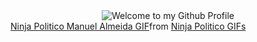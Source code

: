 <!-- "Hero" Header -->
<div align="center">
  <img src="https://github.com/BrunnerLivio/brunnerlivio/blob/master/images/welcome.png?raw=true" style="max-width: 100%;" alt="Welcome to my Github Profile" />
 
</div>

<!-- Social -->


<div class="tenor-gif-embed" data-postid="15375974" data-share-method="host" data-aspect-ratio="1" data-width="100%"><a href="https://tenor.com/view/ninja-politico-manuel-almeida-ninja-de-gaia-lamentable-oss-gif-15375974">Ninja Politico Manuel Almeida GIF</a>from <a href="https://tenor.com/search/ninja+politico-gifs">Ninja Politico GIFs</a></div> <script type="text/javascript" async src="https://tenor.com/embed.js"></script>
